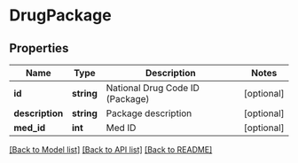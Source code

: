 # DrugPackage

## Properties
Name | Type | Description | Notes
------------ | ------------- | ------------- | -------------
**id** | **string** | National Drug Code ID (Package) | [optional] 
**description** | **string** | Package description | [optional] 
**med_id** | **int** | Med ID | [optional] 

[[Back to Model list]](../README.md#documentation-for-models) [[Back to API list]](../README.md#documentation-for-api-endpoints) [[Back to README]](../README.md)


